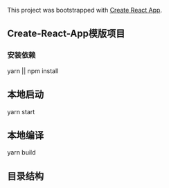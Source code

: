 This project was bootstrapped with [Create React App](https://github.com/facebook/create-react-app).

## Create-React-App模版项目

### 安装依赖
yarn || npm install

## 本地启动
yarn start

## 本地编译
yarn build

## 目录结构
